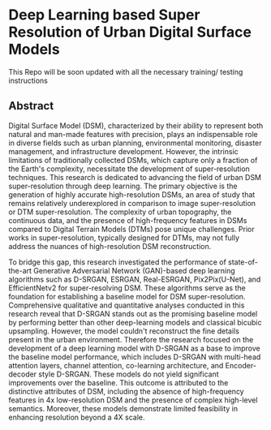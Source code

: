 # Deep Learning based Super Resolution of Urban Digital Surface Models

This Repo will be soon updated with all the necessary training/ testing instructions 

## Abstract 
  Digital Surface Model (DSM), characterized by their ability to represent both natural and man-made features with precision, plays an indispensable role in diverse fields such as urban planning, environmental monitoring, disaster management, and infrastructure development. However, the intrinsic limitations of traditionally collected DSMs, which capture only a fraction of the Earth's complexity, necessitate the development of super-resolution techniques. This research is dedicated to advancing the field of urban DSM super-resolution through deep learning. The primary objective is the generation of highly accurate high-resolution DSMs, an area of study that remains relatively underexplored in comparison to image super-resolution or DTM super-resolution. The complexity of urban topography, the continuous data, and the presence of high-frequency features in DSMs compared to Digital Terrain Models (DTMs) pose unique challenges. Prior works in super-resolution, typically designed for DTMs, may not fully address the nuances of high-resolution DSM reconstruction.

  To bridge this gap, this research investigated the performance of state-of-the-art Generative Adversarial Network (GAN)-based deep learning algorithms such as D-SRGAN, ESRGAN, Real-ESRGAN, Pix2Pix(U-Net), and EfficientNetv2 for super-resolving DSM. These algorithms serve as the foundation for establishing a baseline model for DSM super-resolution. Comprehensive qualitative and quantitative analyses conducted in this research reveal that D-SRGAN stands out as the promising baseline model by performing better than other deep-learning models and classical bicubic upsampling. However, the model couldn't reconstruct the fine details present in the urban environment. Therefore the research focused on the development of a deep learning model with D-SRGAN as a base to improve the baseline model performance, which includes D-SRGAN with multi-head attention layers, channel attention, co-learning architecture, and Encoder-decoder style D-SRGAN. These models do not yield significant improvements over the baseline. This outcome is attributed to the distinctive attributes of DSM, including the absence of high-frequency features in 4x low-resolution DSM and the presence of complex high-level semantics. Moreover, these models demonstrate limited feasibility in enhancing resolution beyond a 4X scale.
